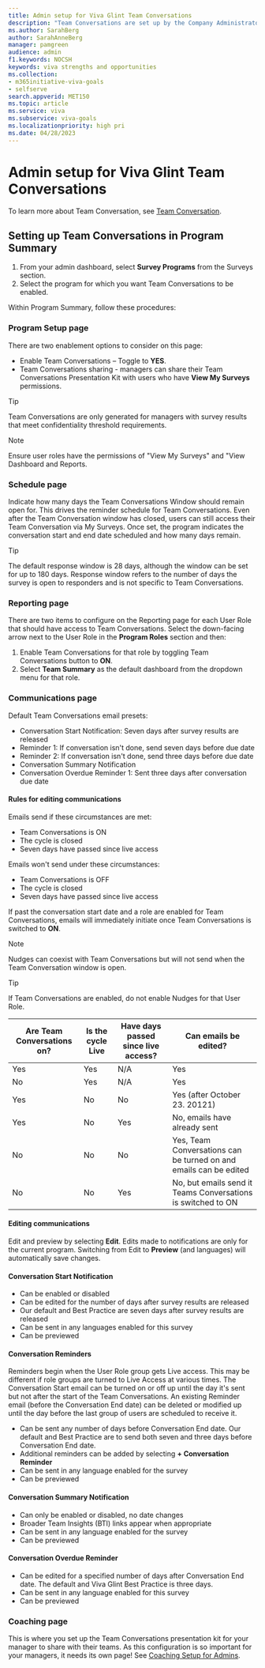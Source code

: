 ```yaml
---
title: Admin setup for Viva Glint Team Conversations
description: "Team Conversations are set up by the Company Administrator within Program Summary."
ms.author: SarahBerg
author: SarahAnneBerg
manager: pamgreen
audience: admin
f1.keywords: NOCSH
keywords: viva strengths and opportunities
ms.collection:  
- m365initiative-viva-goals
- selfserve 
search.appverid: MET150 
ms.topic: article
ms.service: viva
ms.subservice: viva-goals
ms.localizationpriority: high pri
ms.date: 04/28/2023
---
```


# Admin setup for Viva Glint Team Conversations

To learn more about Team Conversation, see [Team Conversation](https://go.microsoft.com/fwlink/?linkid=2234345).

## Setting up Team Conversations in Program Summary 

1. From your admin dashboard, select **Survey Programs** from the Surveys section.
1. Select the program for which you want Team Conversations to be enabled.
   
Within Program Summary, follow these procedures: 

### Program Setup page

There are two enablement options to consider on this page: 

- Enable Team Conversations – Toggle to **YES**. 
- Team Conversations sharing - managers can share their Team Conversations Presentation Kit with users who have **View My Surveys** permissions. 


>[!TIP]
>Team Conversations are only generated for managers with survey results that meet confidentiality threshold requirements.  

   > [!NOTE]
   >Ensure user roles have the permissions of "View My Surveys" and "View Dashboard and Reports.

### Schedule page 

Indicate how many days the Team Conversations Window should remain open for. This drives the reminder schedule for Team Conversations. Even after the Team Conversation window has closed, users can still access their Team Conversation via My Surveys. Once set, the program indicates the conversation start and end date scheduled and how many days remain. 

>[!TIP]
>The default response window is 28 days, although the window can be set for up to 180 days. Response window refers to the number of days the survey is open to responders and is not specific to Team Conversations.  

### Reporting page 

There are two items to configure on the Reporting page for each User Role that should have access to Team Conversations. Select the down-facing arrow next to the User Role in the **Program Roles** section and then: 

1. Enable Team Conversations for that role by toggling Team Conversations button to **ON**. 
1. Select **Team Summary** as the default dashboard from the dropdown menu for that role. 

### Communications page 

Default Team Conversations email presets:  

- Conversation Start Notification: Seven days after survey results are released 
- Reminder 1: If conversation isn't done, send seven days before due date 
- Reminder 2: If conversation isn't done, send three days before due date 
- Conversation Summary Notification 
- Conversation Overdue Reminder 1: Sent three days after conversation due date 

#### Rules for editing communications 

Emails send if these circumstances are met:
 
- Team Conversations is ON 
- The cycle is closed 
- Seven days have passed since live access 

Emails won't send under these circumstances:
 
- Team Conversations is OFF
- The cycle is closed 
- Seven days have passed since live access 

If past the conversation start date and a role are enabled for Team Conversations, emails will immediately initiate once Team Conversations is switched to **ON**. 

   > [!NOTE]
   >Nudges can coexist with Team Conversations but will not send when the Team Conversation window is open.

>[!TIP]
>If Team Conversations are enabled, do not enable Nudges for that User Role.


| **Are Team Conversations on?** | **Is the cycle Live** |**Have days passed since live access?**|**Can emails be edited?**
|---|---|---|---|
| Yes | Yes|N/A|Yes|
| No | Yes|N/A|Yes|
| Yes | No|No|Yes (after October 23. 20121)|
| Yes | No|Yes|No, emails have already sent|
| No| No|No|Yes, Team Conversations can be turned on and emails can be edited|
| No| No|Yes|No, but emails send it Teams Conversations is switched to ON|  

#### Editing communications 

Edit and preview by selecting **Edit**. Edits made to notifications are only for the current program. Switching from Edit to **Preview** (and languages) will automatically save changes. 

#### Conversation Start Notification 

- Can be enabled or disabled 
- Can be edited for the number of days after survey results are released 
- Our default and Best Practice are seven days after survey results are released 
- Can be sent in any languages enabled for this survey 
- Can be previewed 

#### Conversation Reminders 

Reminders begin when the User Role group gets Live access. This may be different if role groups are turned to Live Access at various times. The Conversation Start email can be turned on or off up until the day it's sent but not after the start of the Team Conversations. An existing Reminder email (before the Conversation End date) can be deleted or modified up until the day before the last group of users are scheduled to receive it. 

- Can be sent any number of days before Conversation End date. Our default and Best Practice are to send both seven and three days before Conversation End date.  
- Additional reminders can be added by selecting **+ Conversation Reminder**  
- Can be sent in any language enabled for the survey 
- Can be previewed 

#### Conversation Summary Notification 

- Can only be enabled or disabled, no date changes 
- Broader Team Insights (BTI) links appear when appropriate 
- Can be sent in any language enabled for the survey 
- Can be previewed 

#### Conversation Overdue Reminder 

- Can be edited for a specified number of days after Conversation End date. The default and Viva Glint Best Practice is three days. 
- Can be sent in any language enabled for this survey 
- Can be previewed 

### Coaching page 

This is where you set up the Team Conversations presentation kit for your manager to share with their teams. As this configuration is so important for your managers, it needs its own page! See [Coaching Setup for Admins](https://www.microsoft.com). 

 